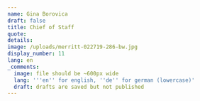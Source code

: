 ```yaml
---
name: Gina Borovica
draft: false
title: Chief of Staff
quote:
details:
image: /uploads/merritt-022719-286-bw.jpg
display_number: 11
lang: en
_comments:
  image: file should be ~600px wide
  lang: '''en'' for english, ''de'' for german (lowercase)'
  draft: drafts are saved but not published
---
```

